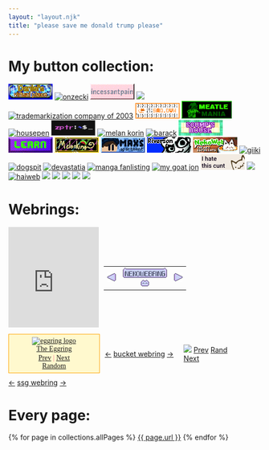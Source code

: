 ```yaml
---
layout: "layout.njk"
title: "please save me donald trump please"
---
```


<div class="background-div">

  # My button collection:

  <div class="buttons-links">
    <a target="_blank" href="https://displayman.neocities.org/"><img src="/assets/Botón_página_Daniel.gif" alt="daniel"></a>
    <a target="_blank"href="https://onz.ee/"><img src="/assets/onzecki.avif" alt="onzecki"></a>
    <a target="_blank"href="https://incessantpain.neocities.org/"><img src="/assets/buttonincessant.gif" alt="pain"></a>
    <a target="_blank"href="https://rice.place/"><img src="/assets/riceplace.png"></a>
    <a target="_blank"href="https://trademarkhell.net/"><img src="https://eyeorb.net/images/tmsspecialhell.png" alt="trademarkization company of 2003"></a>
    <a target="_blank"href="https://sad.ovh/"> <img src="/assets/sadovh.png" alt="sad.ovh"></a>
    <a target="_blank"href="https://vegacollective.com/"> <img src="/assets/MeatleMania_2.gif" alt="vega collective"></a>
    <a target="_blank"href="https://housepen.nekoweb.org/"> <img src="/assets/housepen.avif" alt="housepen"></a>
    <a target="_blank"href="https://zptr.cc/"><img src="/assets/@me.gif" alt="zeroptr"></a>
    <a target="_blank"href="https://melankorin.net/"><img src="https://melankorin.net/assets/img/buttons/button-1.gif" alt="melan korin"></a>
    <a target="_blank"href="https://obama.nekoweb.org/"><img src="https://obama.nekoweb.org/obbutton.png" alt="barack"></a>
    <a target="_blank"href="https://scumpsmallbrain.neocities.org"> <img src="/assets/scumpshouse.gif" alt="scumps house"></a>
    <a target="_blank"href="https://goblin-heart.net/sadgrl/"> <img src="/assets/sadgrl_online_learn.gif" alt="sadgrl"></a>
    <a target="_blank"href="https://melonking.net/"> <img src="/assets/melonking.gif" alt="melonking"></a>
    <a target="_blank"href="https://max.nekoweb.org/"> <img src="/assets/button.gif" alt="max"></a>
    <a target="_blank"href="https://riversons.art/"> <img src="/assets/rivblink.gif" alt="riverson"></a>
    <a target="_blank"href="https://nekoweb.org/"> <img src="/assets/button11.gif" alt="nekoweb"></a>
    <a target="_blank"href="https://giikis2.nekoweb.org/"> <img src="https://giikis2.neocities.org/assets/badges/giikis2.png" width="88" height="31" alt="giiki"></a>
    <a target="_blank"href="https://dogspit.nekoweb.org/"><img src="https://i.imgur.com/0pnWFCL.png" alt="dogspit"></a>
    <a target="_blank"href="https://devastatia.com/"><img src="/assets/devastatia-88x31.png" alt="devastatia"></a>
    <a target="_blank"href="https://michiru.org/manga/join.php"><img src="/assets/manga88x31.avif" alt="manga fanlisting"></a>
    <a target="_blank"href="https://jonathn.peanits.lol/"><img src="/assets/jonathn.gif" alt="my goat jon"></a>
    <a target="_blank"href="https://poyoweb.poyo.study"><img src="https://raw.githubusercontent.com/mrdapoyo/poyoweb-node/refs/heads/main/public/buttons/carl-is-a-cunt.png" alt="poyoweb"></a>
    <a target="_blank"href="https://joo.sh/"><img src="https://files.joo.sh/img/buttons/jooshRice.gif"></a>
    <a target="_blank"href="https://rice.place/"><img src="/assets/hai.gif" alt="haiweb"></a>
    <a target="_blank"href="https://eyeorb.net/"><img src="https://eyeorb.net/site_button.gif"></a>
    <a target="_blank"href="https://electronica.nekoweb.org/"><img src="https://electronica.nekoweb.org/assets/electronicabutton2.gif"></a>
    <a target="_blank"href="https://raccoonbutt.com"><img src="https://raccoonbutt.com/static/images/button.gif"></a>
    <a target="_blank"href="https://puffinthefish.neocities.org/"><img src="/assets/pfnbutton.webp"></a>
    <a target="_blank"href="https://melps.neocities.org/"><img src="/assets/melps.jpg"></a>
  </div>

  # Webrings:
<div style="display: flex; flex-wrap: wrap; gap: 10px; align-items: center;">

  <div><iframe style="border:none;width:180px;height:200px" src="https://neocities.jeith.com/wii-webring.html?site=https://moosyu.nekoweb.org&amp;variant=standard" title="wiiring iframe"></iframe></div>
  <div id="nekowebring">
    <table style="width: auto;">
      <tbody>
        <tr>
          <td class="webring-prev">
            <a href="https://moosyu.github.io/jsonStorage/nekoRing/redirect.html?to=prev&name=moosyu" target="_parent">
              <img src="/assets/prev-mauve.png" alt="Previous Site">
            </a>
          </td>
          <td style="text-align: center;" class="webring-info">
              <a href="https://webring.nekoweb.org/members" target="_parent">
                <img src="/assets/nekowebring-mauve-title.png" alt="NekoWebRing Index">
              </a>
              <br>
              <span class="webring-links">
                <a href="https://moosyu.github.io/jsonStorage/nekoRing/redirect.html?to=random&name=moosyu" target="_parent">
                <img src="/assets/cat-mauve-nod.gif" alt="Random Site">
              </a>
            </span>
          </td>
          <td class="webring-next">
            <a href="https://moosyu.github.io/jsonStorage/nekoRing/redirect.html?to=next&name=moosyu" target="_parent">
              <img src="/assets/prev-mauve.png" style="-webkit-transform: scaleX(-1); transform: scaleX(-1);" alt="Next Site">
            </a>
          </td>
        </tr>
      </tbody>
    </table>
  </div>
  <div style="padding-top: 5px; color: #ff7598; font-family: ms gothic; background-color: #fff9ce; border: orange 1px solid; padding-bottom: 5px; text-align: center; width: 180px;">
      <a target="_blank"href="https://eggring.neocities.org/"><img src="https://eggring.neocities.org/img/egg.gif" alt="eggring logo" style="image-rendering: pixelated;"></a>
      <br>
      <a target="_blank"href="https://eggring.neocities.org/">The Eggring</a>
      <div style="padding-top: 2px;">
          <a target="_blank"href="https://moosyu.github.io/jsonStorage/eggRing/redirect.html?to=prev&name=moostyswixsite">Prev</a> |
          <a target="_blank"href="https://moosyu.github.io/jsonStorage/eggRing/redirect.html?to=next&name=moostyswixsite">Next</a>
          <br>
          <a target="_blank"href="https://moosyu.github.io/jsonStorage/eggRing/redirect.html?to=random&name=moostyswixsite">Random</a>
      </div>
  </div>
  <div style="display: inline-block;">
      <a target="_blank"href="https://webring.bucketfish.me/redirect.html?to=prev&name=moosyu">←</a>
        <a target="_blank"href="https://webring.bucketfish.me"> bucket webring</a>
      <a target="_blank"href="https://webring.bucketfish.me/redirect.html?to=next&name=moosyu">→</a>
  </div>
  <br>
  <div style="width:104px; display: inline-block;">
      <a target="_blank"href="https://moosyu.github.io/pages/musicring/redirect/"><img style="image-rendering: pixelated;" src="/assets/music_disk.gif"></a>
      <a target="_blank"href="https://moosyu.github.io/pages/musicring/redirect?to=prev&name=moosyu">Prev</a>
      <a target="_blank"href="https://moosyu.github.io/pages/musicring/redirect?to=next&name=moosyu">Rand</a>
      <a target="_blank"href="https://moosyu.github.io/pages/musicring/redirect?to=random&name=moosyu">Next</a>
  </div>
  <br>
  <div style="display: inline-block;">
      <a target="_blank"href="https://jbcarreon123.nekoweb.org/webrings/ssgring/redirect?slug=moosyu&way=prev">←</a>
      <a target="_blank"href="https://jbcarreon123.nekoweb.org/webrings/ssgring">ssg webring</a>
      <a target="_blank"href="https://jbcarreon123.nekoweb.org/webrings/ssgring/redirect?slug=moosyu&way=next">→</a>
  </div>

</div>

  # Every page:

  {% for page in collections.allPages %}
      <a href="{{ page.url }}">{{ page.url }}</a>
  {% endfor %}

</div>